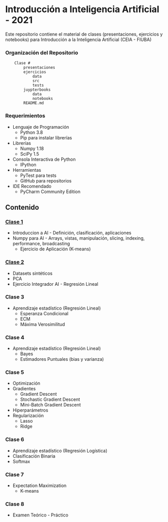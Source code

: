 # Introducción a Inteligencia Artificial - 2021
Este repositorio contiene el material de clases (presentaciones, ejercicios y notebooks) para Introducción a la Inteligencia Artificial (CEIA - FIUBA)

### Organización del Repositorio

``` 
    Clase #
        presentaciones
        ejercicios
            data
            src
            tests
        juypterbooks
            data
            notebooks
        README.md
```

### Requerimientos
* Lenguaje de Programación
    * Python 3.8
    * Pip para instalar librerías
* Librerías
    * Numpy 1.18
    * SciPy 1.5
* Consola Interactiva de Python 
    * IPython
* Herramientas
    * PyTest para tests
    * GitHub para repositorios
* IDE Recomendado 
    * PyCharm Community Edition    

## Contenido

### [Clase 1](clase_1/README.md) 
* Introduccion a AI - Definición, clasificación, aplicaciones
* Numpy para AI - Arrays, vistas, manipulación, slicing, indexing, performance, broadcasting 
    * Ejercicio de Aplicación (K-means)

### [Clase 2](clase_2/README.md)
* Datasets sintéticos
* PCA
* Ejercicio Integrador AI - Regresión Lineal

### Clase 3
* Aprendizaje estadístico (Regresión Lineal)
    * Esperanza Condicional
    * ECM
    * Máxima Verosimilitud

### Clase 4
* Aprendizaje estadístico (Regresión Lineal)
    * Bayes
    * Estimadores Puntuales (bias y varianza)

### Clase 5
* Optimización
* Gradientes
    * Gradient Descent
    * Stochastic Gradient Descent
    * Mini-Batch Gradient Descent
* Hiperparámetros
* Regularización
    * Lasso
    * Ridge  
    
### Clase 6
* Aprendizaje estadístico (Regresión Logística)
* Clasificación Binaria
* Softmax

### Clase 7
* Expectation Maximization
    * K-means

### Clase 8
* Examen Teórico - Práctico


